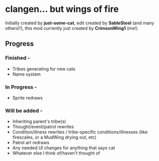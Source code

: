 # clangen... but wings of fire

Initially created by **just-some-cat**, edit created by **SableSteel** (and many others!!), this mod currently just created by **CrimsonWing1** (me!)

## Progress
### Finished -
- Tribes generating for new cats
- Name system
  
### In Progress -
- Sprite redraws
  
### Will be added -
- Inheriting parent's tribe(s)
- Thought/event/patrol rewrites
- Condition/illness rewrites / tribe-specific conditions/illnesses (like firescales, or a MudWing drying out, etc)
- Patrol art redraws
- Any needed UI changes for anything that says cat
- Whatever else I think of/haven't thought of
